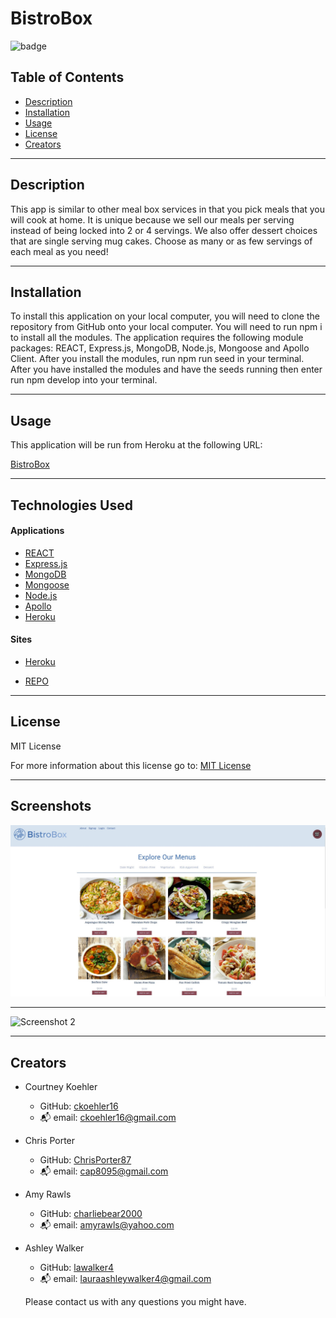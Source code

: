 # BistroBox

![badge](https://img.shields.io/badge/License-MIT-yellow.svg)

## Table of Contents
- [Description](#description)
- [Installation](#installation)
- [Usage](#usage)
- [License](#license)
- [Creators](#Creators)

---

## Description

This app is similar to other meal box services in that you pick meals that you will cook at home. It is unique because we sell our meals per serving instead of being locked into 2 or 4 servings. We also offer dessert choices that are single serving mug cakes. Choose as many or as few servings of each meal as you need!

---

## Installation

To install this application on your local computer, you will need to clone the repository from GitHub onto your local computer. You will need to run npm i to install all the modules. The application requires the following module packages: REACT, Express.js, MongoDB, Node.js, Mongoose and Apollo Client. After you install the modules, run npm run seed in your terminal. After you have installed the modules and have the seeds running then enter run npm develop into your terminal. 

---

## Usage

This application will be run from Heroku at the following URL:

[BistroBox](https://mysterious-wildwood-15275.herokuapp.com/)


---

## Technologies Used

#### Applications

- [REACT](https://reactjs.org/)
- [Express.js](https://expressjs.com/en/starter/installing.html)
- [MongoDB](https://www.mongodb.com/)
- [Mongoose](https://mongoosejs.com/)
- [Node.js](https://nodejs.org/en/)
- [Apollo](https://www.apollographql.com/docs/react/)
- [Heroku](https://mysterious-wildwood-15275.herokuapp.com/)

#### Sites

- [Heroku](https://mysterious-wildwood-15275.herokuapp.com/)

- [REPO](https://github.com/charliebear2000/BistroBox)

---

## License

MIT License

For more information about this license go to: [MIT License](http://choosealicense.com/licenses/mit/)

---

## Screenshots

![Screenshot 1](./client/public/images/Screenshot1.JPG)

---

![Screenshot 2]()

---

## Creators

- Courtney Koehler
    - GitHub: [ckoehler16](https://github.com/ckoehler16)
    - :mailbox_with_mail: email: ckoehler16@gmail.com
- Chris Porter
    - GitHub: [ChrisPorter87](https://github.com/ChrisPorter87)
    - :mailbox_with_mail: email: cap8095@gmail.com
- Amy Rawls
    - GitHub: [charliebear2000](https://github.com/charliebear2000)
    - :mailbox_with_mail: email: amyrawls@yahoo.com
- Ashley Walker
    - GitHub: [lawalker4](https://github.com/lawalker4)
    - :mailbox_with_mail: email: lauraashleywalker4@gmail.com 


  Please contact us with any questions you might have.